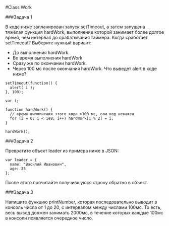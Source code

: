 #Class Work 

###Задача 1 

В коде ниже запланирован запуск setTimeout, а затем запущена тяжёлая функция hardWork, выполнение которой занимает более долгое время, чем интервал до срабатывания таймера.
Когда сработает setTimeout? Выберите нужный вариант:
* До выполнения hardWork.
* Во время выполнения hardWork.
* Сразу же по окончании hardWork.
* Через 100 мс после окончания hardWork.
Что выведет alert в коде ниже? 
```
setTimeout(function() {
  alert( i );
}, 100);

var i;

function hardWork() {
  // время выполнения этого кода >100 мс, сам код неважен
  for (i = 0; i < 1e8; i++) hardWork[i % 2] = i;
}

hardWork();
``` 

###Задача 2 

Превратите объект leader из примера ниже в JSON:
```
var leader = {
  name: "Василий Иванович",
  age: 35
};
``` 
После этого прочитайте получившуюся строку обратно в объект.

###Задача 3 

Напишите функцию printNumber, которая последовательно выводит в консоль числа от 1 до 20, с интервалом между числами 100мс. То есть, весь вывод должен занимать 2000мс, в течение которых каждые 100мс в консоли появляется очередное число. 

